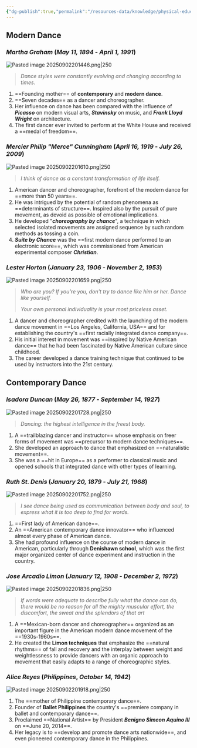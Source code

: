 ```yaml
---
{"dg-publish":true,"permalink":"/resources-data/knowledge/physical-education/dance/modern-and-contemporary/pioneers-of-modern-and-contemporary-dance/"}
---
```


## Modern Dance
### *Martha Graham* (*May 11, 1894* - *April 1, 1991*)

![Pasted image 20250902201446.png|250](/img/user/References/Physical%20Education/Images/Pioneers/Pasted%20image%2020250902201446.png)

> *Dance styles were constantly evolving and changing according to times.*

1. ==Founding mother== of **contemporary** and **modern dance**.
2. ==Seven decades== as a dancer and choreographer.
3. Her influence on dance has been compared with the influence of ***Picasso*** on modern visual arts, ***Stavinsky*** on music, and ***Frank Lloyd Wright*** on architecture.
4. The first dancer ever invited to perform at the White House and received a ==medal of freedom==.

### *Mercier Philip "Merce" Cunningham* (*April 16, 1919* - *July 26, 2009*)

![Pasted image 20250902201610.png|250](/img/user/References/Physical%20Education/Images/Pioneers/Pasted%20image%2020250902201610.png)

> *I think of dance as a constant transformation of life itself.*

1. American dancer and choreographer, forefront of the modern dance for ==more than 50 years==.
2. He was intrigued by the potential of random phenomena as ==determinants of structure==. Inspired also by the pursuit of pure movement, as devoid as possible of emotional implications.
3. He developed "***choreography by chance***", a technique in which selected isolated movements are assigned sequence by such random methods as tossing a coin.
4. ***Suite by Chance*** was the ==first modern dance performed to an electronic score==, which was commissioned from American experimental composer ***Christian***.

### *Lester Horton* (*January 23, 1906* - *November 2, 1953*)

![Pasted image 20250902201659.png|250](/img/user/References/Physical%20Education/Images/Pioneers/Pasted%20image%2020250902201659.png)

> *Who are you? If you're you, don't try to dance like him or her. Dance like yourself.*
> 
> *Your own personal individuality is your most priceless asset.*

1. A dancer and choreographer credited with the launching of the modern dance movement in ==Los Angeles, California, USA== and for establishing the country's ==first racially integrated dance company==.
2. His initial interest in movement was ==inspired by Native American dance== that he had been fascinated by Native American culture since childhood.
3. The career developed a dance training technique that continued to be used by instructors into the 21st century.

## Contemporary Dance

### *Isadora Duncan* (*May 26, 1877* - *September 14, 1927*)

![Pasted image 20250902201728.png|250](/img/user/References/Physical%20Education/Images/Pioneers/Pasted%20image%2020250902201728.png)

> *Dancing: the highest intelligence in the freest body.*

1. A ==trailblazing dancer and instructor== whose emphasis on freer forms of movement was ==precursor to modern dance techniques==.
2. She developed an approach to dance that emphasized on ==naturalistic movement==.
3. She was a ==hit in Europe== as a performer to classical music and opened schools that integrated dance with other types of learning.

### *Ruth St. Denis* (*January 20, 1879* - *July 21, 1968*)

![Pasted image 20250902201752.png|250](/img/user/References/Physical%20Education/Images/Pioneers/Pasted%20image%2020250902201752.png)

> *I see dance being used as communication between body and soul, to express what it is too deep to find for words.*

1. ==First lady of American dance==.
2. An ==American contemporary dance innovator== who influenced almost every phase of American dance.
3. She had profound influence on the course of modern dance in American, particularly through **Denishawn school**, which was the first major organized center of dance experiment and instruction in the country.

### *Jose Arcadio Limon* (*January 12, 1908* - *December 2, 1972*)

![Pasted image 20250902201836.png|250](/img/user/References/Physical%20Education/Images/Pioneers/Pasted%20image%2020250902201836.png)

> *If words were adequate to describe fully what the dance can do, there would be no reason for all the mighty muscular effort, the discomfort, the sweat and the splendors of that art*

1. A ==Mexican-born dancer and choreographer== organized as an important figure in the American modern dance movement of the ==1930s-1960s==.
2. He created the **Limon techniques** that emphasize the ==natural rhythms== of fall and recovery and the interplay between weight and weightlessness to provide dancers with an organic approach to movement that easily adapts to a range of choreographic styles.

### *Alice Reyes* (*Philippines*, *October 14, 1942*)

![Pasted image 20250902201918.png|250](/img/user/References/Physical%20Education/Images/Pioneers/Pasted%20image%2020250902201918.png)

1. The ==mother of Philippine contemporary dance==.
2. Founder of **Ballet Philippines** the country's ==premiere company in ballet and contemporary dance==.
3. Proclaimed ==National Artist== by President ***Benigno Simeon Aquino III*** on ==June 20, 2014==.
4. Her legacy is to ==develop and promote dance arts nationwide==, and even pioneered contemporary dance in the Philippines.
